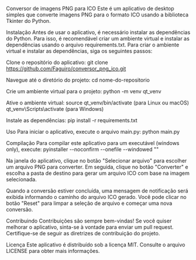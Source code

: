 Conversor de imagens PNG para ICO
Este é um aplicativo de desktop simples que converte imagens PNG para o formato ICO usando a biblioteca Tkinter do Python.

Instalação
Antes de usar o aplicativo, é necessário instalar as dependências do Python. Para isso, é recomendável criar um ambiente virtual e instalar as dependências usando o arquivo requirements.txt. Para criar o ambiente virtual e instalar as dependências, siga os seguintes passos:

Clone o repositório do aplicativo:
git clone https://github.com/Faguiro/conversor_png_ico.git

Navegue até o diretório do projeto:
cd nome-do-repositorio

Crie um ambiente virtual para o projeto:
python -m venv qt_venv

Ative o ambiente virtual:
source qt_venv/bin/activate (para Linux ou macOS)
qt_venv\Scripts\activate (para Windows)

Instale as dependências:
pip install -r requirements.txt

Uso
Para iniciar o aplicativo, execute o arquivo main.py:
python main.py

Compilação
Para compilar este aplicativo para um executável (windows only), execute:
pyinstaller --noconfirm --onefile --windowed  ""


Na janela do aplicativo, clique no botão "Selecionar arquivo" para escolher um arquivo PNG para converter. Em seguida, clique no botão "Converter" e escolha a pasta de destino para gerar um arquivo ICO com base na imagem selecionada.

Quando a conversão estiver concluída, uma mensagem de notificação será exibida informando o caminho do arquivo ICO gerado. Você pode clicar no botão "Reset" para limpar a seleção de arquivo e começar uma nova conversão.

Contribuindo
Contribuições são sempre bem-vindas! Se você quiser melhorar o aplicativo, sinta-se à vontade para enviar um pull request. Certifique-se de seguir as diretrizes de contribuição do projeto.

Licença
Este aplicativo é distribuído sob a licença MIT. Consulte o arquivo LICENSE para obter mais informações.